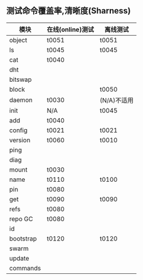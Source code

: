 ## 测试命令覆盖率,清晰度(Sharness)

| 模块      | 在线(online)测试 | 离线测试    |
| --------- | ---------------- | ----------- |
| object    | t0051            | t0051       |
| ls        | t0045            | t0045       |
| cat       | t0040            |             |
| dht       |                  |             |
| bitswap   |                  |             |
| block     |                  | t0050       |
| daemon    | t0030            | (N/A)不适用 |
| init      | N/A              | t0045       |
| add       | t0040            |             |
| config    | t0021            | t0021       |
| version   | t0060            | t0010       |
| ping      |                  |             |
| diag      |                  |             |
| mount     | t0030            |             |
| name      | t0110            | t0100       |
| pin       | t0080            |             |
| get       | t0090            | t0090       |
| refs      | t0080            |             |
| repo GC   | t0080            |             |
| id        |                  |             |
| bootstrap | t0120            | t0120       |
| swarm     |                  |             |
| update    |                  |             |
| commands  |                  |             |
